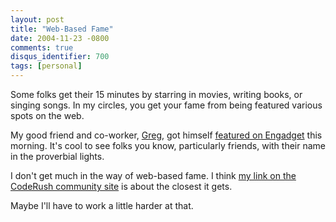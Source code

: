 ```yaml
---
layout: post
title: "Web-Based Fame"
date: 2004-11-23 -0800
comments: true
disqus_identifier: 700
tags: [personal]
---
```

Some folks get their 15 minutes by starring in movies, writing books, or
singing songs. In my circles, you get your fame from being featured
various spots on the web.

 My good friend and co-worker, [Greg](http://www.greghughes.net), got
himself [featured on
Engadget](http://www.engadget.com/entry/1234000293021176/) this morning.
It's cool to see folks you know, particularly friends, with their name
in the proverbial lights.

 I don't get much in the way of web-based fame. I think [my link on the
CodeRush community
site](http://www.devexpress.com/Products/NET/CodeRush/Community.xml) is
about the closest it gets.

 Maybe I'll have to work a little harder at that.

